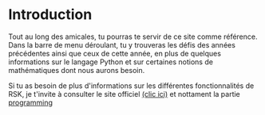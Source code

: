 # Introduction 

Tout au long des amicales, tu pourras te servir de ce site comme référence. Dans la barre de menu déroulant, tu y trouveras les défis des années précédentes ainsi que ceux de cette année, en plus de quelques informations sur le langage Python et sur certaines notions de mathématiques dont nous aurons besoin.

Si tu as besoin de plus d'informations sur les différentes fonctionnalités de RSK, je t'invite à consulter le site officiel  [(clic ici)](https://robot-soccer-kit.github.io/documentation) et nottament la partie [programming](https://robot-soccer-kit.github.io/programming)